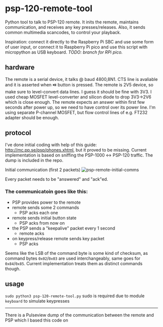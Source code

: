 # psp-120-remote-tool
Python tool to talk to PSP-120 remote. 
It inits the remote, maintains communication, and receives any key presses/releases. Also, it sends common multimedia scancodes, to control your playback.

Inspiration: connect it directly to the Raspberry Pi SBC and use some form of user input, or connect it to Raspberry Pi pico and use this script with micropython as USB keyboard.
_TODO: branch for RPi pico._

## hardware
The remote is a serial device, it talks @ baud 4800,8N1. CTS line is avaliable and it is asserted when ⏯️ button is pressed.
The remote is 2V5 device, so make sure to level-convert data lines. I guess it should be fine with 3V3. I used cheap MOSFET level-converter and silicon diode to drop 3V3→2V6 which is close enough.
The remote expects an answer within first few seconds after power up, so we need to have control over its power line. I'm using separate P-channel MOSFET, but flow control lines of e.g. FT232 adapter should be enough.

## protocol
I've done initial coding with help of this guide: http://mc.pp.se/psp/phones.xhtml, but it proved to be missing.
Current implementation is based on sniffing the PSP-1000 ↔ PSP-120 traffic. The dump is included in the repo.

Initial communication (first 2 packets)
![psp-remote-initial-comms](https://user-images.githubusercontent.com/9356928/108277141-3b9c1b80-7179-11eb-900e-49e31ea08a73.png)

Every packet needs to be "answered" and "ack"ed.

### The communicatoin goes like this:
- PSP provides power to the remote
- remote sends some 2 commands
  - PSP acks each one
- remote sends initial button state
  - PSP acks
from now on
- the PSP sends a "keepalive" packet every 1 second
  - remote acks
- on keypress/release remote sends key packet
  - PSP acks

Seems like the LSB of the command byte is some kind of checksum, as command bytes `0x02`/`0x03` are used interchangeably, same goes for `0x84`/`0x85`. Current implementation treats them as distinct commands though.

## usage
`sudo python3 psp-120-remote-tool.py`
sudo is required due to module `keyboard` to simulate keypresses

---

There is a Pulseview dump of the communication between the remote and PSP which I based this code on
